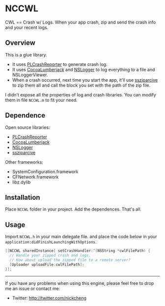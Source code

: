 # NCCWL #

CWL == Crash w/ Logs. When your app crash, zip and send the crash info and your recent logs.

## Overview ##

This is a glue library. 

* It uses [PLCrashReporter](https://code.google.com/p/plcrashreporter/) to generate crash log. 
* It uses [CocoaLumberjack](https://github.com/robbiehanson/CocoaLumberjack) and [NSLogger](https://github.com/fpillet/NSLogger) to log everything to a file and NSLoggerViewer.
* When a crash occurred, next time you start the app, it'll use [ssziparcive](https://github.com/soffes/ssziparchive) to zip them all and call the block you set with the path of the zip file.

I didn't expose all the properties of log and crash libraries. You can modify them in file ```NCCWL.m``` to fit your need. 

## Dependence ##

Open source libraries:

* [PLCrashReporter](https://code.google.com/p/plcrashreporter/)
* [CocoaLumberjack](https://github.com/robbiehanson/CocoaLumberjack)
* [NSLogger](https://github.com/fpillet/NSLogger)
* [ssziparcive](https://github.com/soffes/ssziparchive)

Other frameworks:

* SystemConfiguration.framework
* CFNetwork.framework
* libz.dylib

## Installation ##

Place ```NCCWL``` folder in your project. Add the dependences. That's all.

## Usage ##

Import ```NCCWL.h``` in your main delegate file. and place the code below in your ```application:didFinishLaunchingWithOptions```.

```objective-c
[[NCCWL sharedInstance] setCrashHandler:^(NSString *cwlFilePath) {
  // Handle your zipped crash and logs.
  // How about upload the zipped file to a remote server?
  [Uploader uploadFile:cwlFilePath];
}];
```

----

If you have any problems when using this engine, please feel free to drop me an issue or contact me:

* Twitter: <http://twitter.com/nickcheng>
